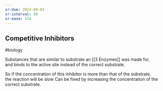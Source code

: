 ```yaml
---
sr-due: 2023-09-03
sr-interval: 50
sr-ease: 314
---
```

## Competitive Inhibitors
#biology 

Substances that are similar to substrate an [[3 Enzymes]] was made for, and binds to the active site instead of the correct substrate.

So if the concentration of this inhibitor is more than that of the substrate, the reaction will be slow
Can be fixed by increasing the concentration of the correct substrate.